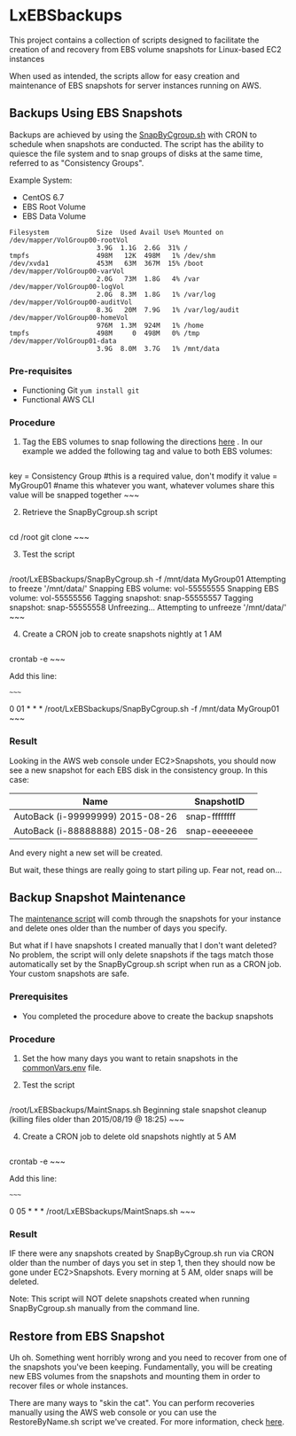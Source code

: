 # LxEBSbackups
This project contains a collection of scripts designed to facilitate the creation of and recovery from EBS volume snapshots for Linux-based EC2 instances

When used as intended, the scripts allow for easy creation and maintenance of EBS snapshots for server instances running on AWS.  

## Backups Using EBS Snapshots
Backups are achieved by using the [SnapByCgroup.sh](README_SnapByCgroup.sh.md) with CRON to schedule when snapshots are conducted.  The script has the ability to quiesce the file system and to snap groups of disks at the same time, referred to as "Consistency Groups".

Example System: 
* CentOS 6.7
* EBS Root Volume
* EBS Data Volume

```
Filesystem            Size  Used Avail Use% Mounted on
/dev/mapper/VolGroup00-rootVol
                      3.9G  1.1G  2.6G  31% /
tmpfs                 498M   12K  498M   1% /dev/shm
/dev/xvda1            453M   63M  367M  15% /boot
/dev/mapper/VolGroup00-varVol
                      2.0G   73M  1.8G   4% /var
/dev/mapper/VolGroup00-logVol
                      2.0G  8.3M  1.8G   1% /var/log
/dev/mapper/VolGroup00-auditVol
                      8.3G   20M  7.9G   1% /var/log/audit
/dev/mapper/VolGroup00-homeVol
                      976M  1.3M  924M   1% /home
tmpfs                 498M     0  498M   0% /tmp
/dev/mapper/VolGroup01-data
                      3.9G  8.0M  3.7G   1% /mnt/data
```
### Pre-requisites
* Functioning Git `yum install git`
* Functional AWS CLI

### Procedure
1. Tag the EBS volumes to snap following the directions [here](README_SnapByCgroup.sh.md) . In our example we added the following tag and value to both EBS volumes:

    ~~~
key = Consistency Group #this is a required value, don't modify it
value = MyGroup01 #name this whatever you want, whatever volumes share this value will be snapped together
    ~~~

2. Retrieve the SnapByCgroup.sh script 

    ~~~
cd /root
git clone <url to git repo for LxEBSbackups>
    ~~~

3. Test the script

    ~~~
/root/LxEBSbackups/SnapByCgroup.sh -f /mnt/data MyGroup01
Attempting to freeze '/mnt/data/'
Snapping EBS volume: vol-55555555
Snapping EBS volume: vol-55555556
Tagging snapshot: snap-55555557
Tagging snapshot: snap-55555558
Unfreezing...
Attempting to unfreeze '/mnt/data/'
    ~~~

4. Create a CRON job to create snapshots nightly at 1 AM

    ~~~
crontab -e
    ~~~
  
  Add this line:

    ~~~
0 01 * * * /root/LxEBSbackups/SnapByCgroup.sh -f /mnt/data MyGroup01
    ~~~

### Result
Looking in the AWS web console under EC2>Snapshots, you should now see a new snapshot for each EBS disk in the consistency group.  In this case:

Name | SnapshotID
---- | ----------
AutoBack (i-99999999) 2015-08-26 | snap-ffffffff
AutoBack (i-88888888) 2015-08-26 | snap-eeeeeeee

And every night a new set will be created.

But wait, these things are really going to start piling up.  Fear not, read on...

## Backup Snapshot Maintenance

The [maintenance script](README_MaintSnaps.sh.md) will comb through the snapshots for your instance and delete ones older than the number of days you specify.

But what if I have snapshots I created manually that I don't want deleted?  No problem, the script will only delete snapshots if the tags match those automatically set by the SnapByCgroup.sh script when run as a CRON job.  Your custom snapshots are safe.

### Prerequisites
* You completed the procedure above to create the backup snapshots

### Procedure

1. Set the how many days you want to retain snapshots in the [commonVars.env](README_commonVars.env.md) file.

2. Test the script

    ~~~
/root/LxEBSbackups/MaintSnaps.sh
Beginning stale snapshot cleanup (killing files older than 2015/08/19 @ 18:25)
    ~~~

4. Create a CRON job to delete old snapshots nightly at 5 AM

    ~~~
crontab -e
    ~~~
  
  Add this line:

    ~~~
0 05 * * * /root/LxEBSbackups/MaintSnaps.sh
    ~~~

### Result
IF there were any snapshots created by SnapByCgroup.sh run via CRON older than the number of days you set in step 1, then they should now be gone under EC2>Snapshots.  Every morning at 5 AM, older snaps will be deleted.

Note: This script will NOT delete snapshots created when running SnapByCgroup.sh manually from the command line.

## Restore from EBS Snapshot

Uh oh.  Something went horribly wrong and you need to recover from one of the snapshots you've been keeping.  Fundamentally, you will be creating new EBS volumes from the snapshots and mounting them in order to recover files or whole instances.  

There are many ways to "skin the cat".  You can perform recoveries manually using the AWS web console or you can use the RestoreByName.sh script we've created.  For more information, check [here](README_RestoreByName.sh.md).
